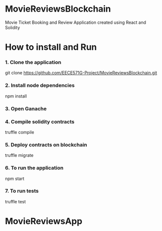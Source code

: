 # MovieReviewsBlockchain
Movie Ticket Booking and Review Application created using React and Solidity

# How to install and Run

### 1. Clone the application 
git clone  https://github.com/EECE571G-Project/MovieReviewsBlockchain.git

### 2. Install node dependencies
npm install

### 3. Open Ganache

### 4. Compile solidity contracts
truffle compile

### 5. Deploy contracts on blockchain
truffle migrate

### 6. To run the application
npm start

### 7. To run tests
truffle test

# MovieReviewsApp
